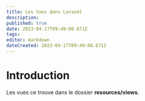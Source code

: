 ```yaml
---
title: Les Vues dans Laravel
description: 
published: true
date: 2023-04-17T09:49:08.671Z
tags: 
editor: markdown
dateCreated: 2023-04-17T09:49:08.671Z
---
```


# Introduction
Les vues ce trouve dans le dossier **resources/views**.